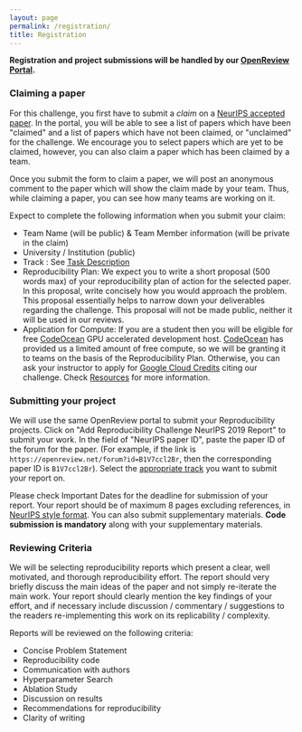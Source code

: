 ```yaml
---
layout: page
permalink: /registration/
title: Registration
---
```


**Registration and project submissions will be handled by our [OpenReview Portal](https://openreview.net/group?id=NeurIPS.cc/2019/Reproducibility_Challenge).**

### Claiming a paper

For this challenge, you first have to submit a _claim_ on a [NeurIPS accepted paper](https://neurips.cc/Conferences/2019/AcceptedPapersInitial).
In the portal, you will be able to see a list of papers which have been "claimed" and a list of papers which have not been claimed, or "unclaimed" for the challenge. We encourage you to select papers which are yet to be claimed, however, you can also claim a paper which has been claimed by a team.

Once you submit the form to claim a paper, we will post an anonymous comment to the paper which will show the claim made by your team. Thus, while claiming a paper, you can see how many teams are working on it.

Expect to complete the following information when you submit your claim:

- Team Name (will be public) & Team Member information (will be private in the claim)
- University / Institution (public)
- Track : See [Task Description](/neurips2019/task/)
- Reproducibility Plan: We expect you to write a short proposal (500 words max) of your reproducibility plan of action for the selected paper. In this proposal, write concisely how you would approach the problem. This proposal essentially helps to narrow down your deliverables regarding the challenge. This proposal will not be made public, neither it will be used in our reviews.
- Application for Compute: If you are a student then you will be eligible for free [CodeOcean](https://codeocean.com/) GPU accelerated development host. [CodeOcean](https://codeocean.com/) has provided us a limited amount of free compute, so we will be granting it to teams on the basis of the Reproducibility Plan. Otherwise, you can ask your instructor to apply for [Google Cloud Credits](https://cloud.google.com/edu/) citing our challenge. Check [Resources]() for more information.

### Submitting your project

We will use the same OpenReview portal to submit your Reproducibility projects. Click on "Add Reproducibility Challenge NeurIPS 2019 Report" to submit your work. In the field of "NeurIPS paper ID", paste the paper ID of the forum for the paper. (For example, if the link is `https://openreview.net/forum?id=B1V7ccl2Br`, then the corresponding paper ID is `B1V7ccl2Br`). Select the [appropriate track]((/neurips2019/task/)) you want to submit your report on.

Please check Important Dates for the deadline for submission of your report. Your report should be of maximum 8 pages excluding references, in [NeurIPS style format](https://neurips.cc/Conferences/2019/PaperInformation/StyleFiles). You can also submit supplementary materials. **Code submission is mandatory** along with your supplementary materials.

### Reviewing Criteria

We will be selecting reproducibility reports which present a clear, well motivated, and thorough reproducibility effort. The report should very briefly discuss the main ideas of the paper and not simply re-iterate the main work. Your report should clearly mention the key findings of your effort, and if necessary include discussion / commentary / suggestions to the readers re-implementing this work on its replicability / complexity.

Reports will be reviewed on the following criteria:

- Concise Problem Statement
- Reproducibility code
- Communication with authors
- Hyperparameter Search
- Ablation Study
- Discussion on results
- Recommendations for reproducibility
- Clarity of writing
